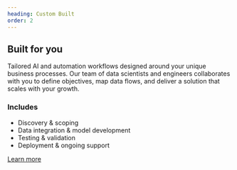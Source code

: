 ```yaml
---
heading: Custom Built
order: 2
---
```


<h2>Built for you</h2>
<p>Tailored AI and automation workflows designed around your unique business processes. Our team of data scientists and engineers collaborates with you to define objectives, map data flows, and deliver a solution that scales with your growth.</p>
<h3>Includes</h3>
<ul>
<li>Discovery & scoping</li>
<li>Data integration & model development</li>
<li>Testing & validation</li>
<li>Deployment & ongoing support</li>
</ul>
<a href="/contact " class="btn-primary">Learn more</a>
